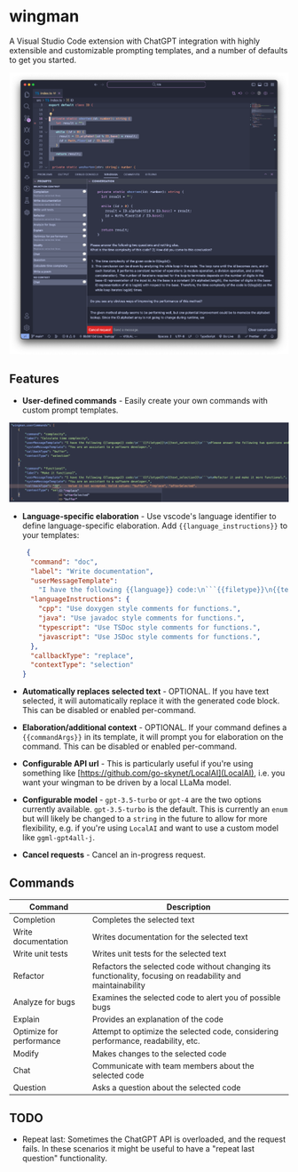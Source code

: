 # wingman

A Visual Studio Code extension with ChatGPT integration with highly extensible and customizable prompting templates, and a number of defaults to get you started.

<center>

![example image](.github/example1.png)

</center>

## Features

- **User-defined commands** - Easily create your own commands with custom prompt templates.
  
<center>

![example configuration](.github/example2.png)

</center>

- **Language-specific elaboration** - Use vscode's language identifier to define language-specific elaboration. Add `{{language_instructions}}` to your templates:

  ```json
   {
    "command": "doc",
    "label": "Write documentation",
    "userMessageTemplate":
      "I have the following {{language}} code:\n```{{filetype}}\n{{text_selection}}\n```\n\nWrite really good documentation using best practices for the given language. Attention paid to documenting parameters, return types, any exceptions or errors. Don't change the code. {{language_instructions}} IMPORTANT: Only return the code inside of a code fence and nothing else.",
    "languageInstructions": {
      "cpp": "Use doxygen style comments for functions.",
      "java": "Use javadoc style comments for functions.",
      "typescript": "Use TSDoc style comments for functions.",
      "javascript": "Use JSDoc style comments for functions.",
    },
    "callbackType": "replace",
    "contextType": "selection"
  }
  ```

- **Automatically replaces selected text** - OPTIONAL. If you have text selected, it will automatically replace it with the generated code block. This can be disabled or enabled per-command.
- **Elaboration/additional context** - OPTIONAL. If your command defines a `{{commandArgs}}` in its template, it will prompt you for elaboration on the command. This can be disabled or enabled per-command.
- **Configurable API url** - This is particularly useful if you're using something like [https://github.com/go-skynet/LocalAI](LocalAI), i.e. you want your wingman to be driven by a local LLaMa model.
- **Configurable model** - `gpt-3.5-turbo` or `gpt-4` are the two options currently available. `gpt-3.5-turbo` is the default. This is currently an `enum` but will likely be changed to a `string` in the future to allow for more flexibility, e.g. if you're using `LocalAI` and want to use a custom model like `ggml-gpt4all-j`.
- **Cancel requests** - Cancel an in-progress request.

## Commands

| Command | Description |
| ------- | ----------- |
| Completion | Completes the selected text |
| Write documentation | Writes documentation for the selected text |
| Write unit tests | Writes unit tests for the selected text |
| Refactor | Refactors the selected code without changing its functionality, focusing on readability and maintainability |
| Analyze for bugs | Examines the selected code to alert you of possible bugs |
| Explain | Provides an explanation of the code |
| Optimize for performance | Attempt to optimize the selected code, considering performance, readability, etc. |
| Modify | Makes changes to the selected code |
| Chat | Communicate with team members about the selected code |
| Question | Asks a question about the selected code |


## TODO

- Repeat last: Sometimes the ChatGPT API is overloaded, and the request fails. In these scenarios it might be useful to have a "repeat last question" functionality.